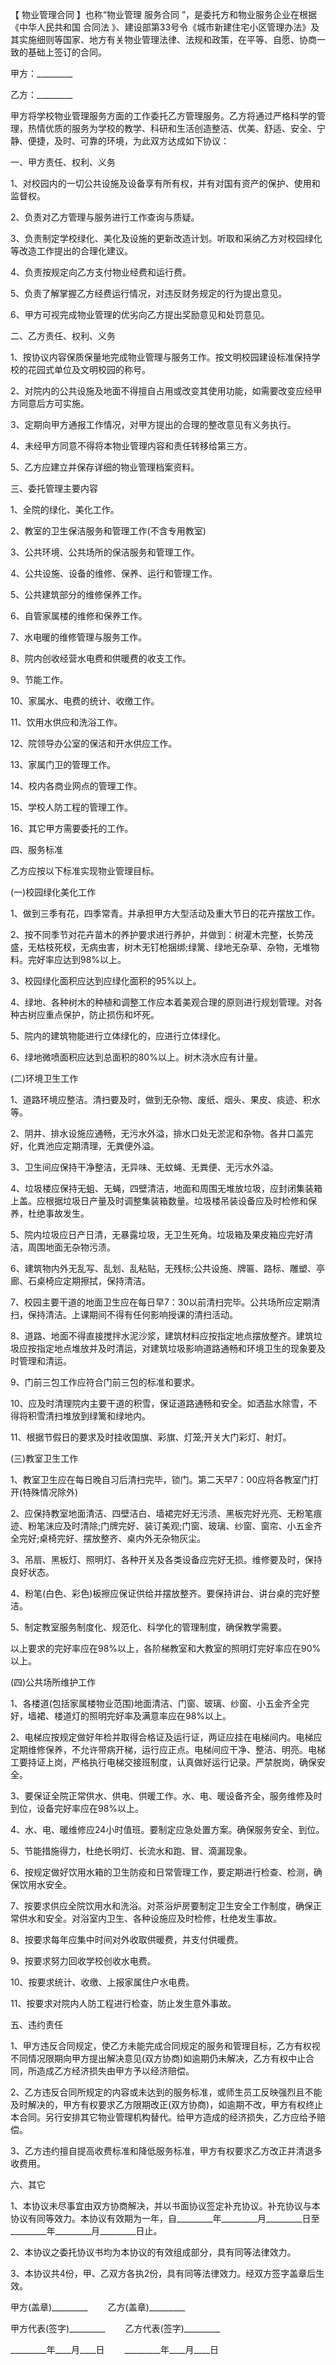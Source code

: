 
 


【
物业管理合同
】也称“物业管理
服务合同
”，是委托方和物业服务企业在根据《中华人民共和国
合同法
》、建设部第33号令《城市新建住宅小区管理办法》及其实施细则等国家、地方有关物业管理法律、法规和政策，在平等、自愿、协商一致的基础上签订的合同。


甲方：_________


乙方：_________


甲方将学校物业管理服务方面的工作委托乙方管理服务。乙方将通过严格科学的管理，热情优质的服务为学校的教学、科研和生活创造整洁、优美、舒适、安全、宁静、便捷，及时、可靠的环境，为此双方达成如下协议：


一、甲方责任、权利、义务


1、对校园内的一切公共设施及设备享有所有权，并有对国有资产的保护、使用和监督权。


2、负责对乙方管理与服务进行工作查询与质疑。


3、负责制定学校绿化、美化及设施的更新改造计划。听取和采纳乙方对校园绿化等改造工作提出的合理化建议。


4、负责按规定向乙方支付物业经费和运行费。


5、负责了解掌握乙方经费运行情况，对违反财务规定的行为提出意见。


6、甲方可视完成物业管理的优劣向乙方提出奖励意见和处罚意见。


二、乙方责任、权利、义务


1、按协议内容保质保量地完成物业管理与服务工作。按文明校园建设标准保持学校的花园式单位及文明校园的称号。


2、对院内的公共设施及地面不得擅自占用或改变其使用功能，如需要改变应经甲方同意后方可实施。


3、定期向甲方通报工作情况，对甲方提出的合理的整改意见有义务执行。


4、未经甲方同意不得将本物业管理内容和责任转移给第三方。


5、乙方应建立并保存详细的物业管理档案资料。


三、委托管理主要内容


1、全院的绿化、美化工作。


2、教室的卫生保洁服务和管理工作(不含专用教室)


3、公共环境、公共场所的保洁服务和管理工作。


4、公共设施、设备的维修、保养、运行和管理工作。


5、公共建筑部分的维修保养工作。


6、自管家属楼的维修和保养工作。


7、水电暖的维修管理与服务工作。


8、院内创收经营水电费和供暖费的收支工作。


9、节能工作。


10、家属水、电费的统计、收缴工作。


11、饮用水供应和洗浴工作。


12、院领导办公室的保洁和开水供应工作。


13、家属门卫的管理工作。


14、校内各商业网点的管理工作。


15、学校人防工程的管理工作。


16、其它甲方需要委托的工作。


四、服务标准


乙方应按以下标准实现物业管理目标。


(一)校园绿化美化工作


1、做到三季有花，四季常青。并承担甲方大型活动及重大节日的花卉摆放工作。


2、按不同季节对花卉苗木的养护要求进行养护，并做到：树灌木完整，长势茂盛，无枯枝死杈，无病虫害，树木无钉枪捆绑;绿篱、绿地无杂草、杂物，无堆物料。完好率应达到98%以上。


3、校园绿化面积应达到应绿化面积的95%以上。


4、绿地、各种树木的种植和调整工作应本着美观合理的原则进行规划管理。对各种古树应重点保护，防止损伤和坏死。


5、院内的建筑物能进行立体绿化的，应进行立体绿化。


6、绿地微喷面积应达到总面积的80%以上。树木浇水应有计量。


(二)环境卫生工作


1、道路环境应整洁。清扫要及时，做到无杂物、废纸、烟头、果皮、痰迹、积水等。


2、阴井、排水设施应通畅，无污水外溢，排水口处无淤泥和杂物。各井口盖完好，化粪池应定期清理，无粪便外溢。


3、卫生间应保持干净整洁，无异味、无蚊蝇、无粪便、无污水外溢。


4、垃圾楼应保持无蛆、无蝇，四壁清洁，地面和周围无堆放垃圾，应封闭集装箱上盖。应根据垃圾日产量及时调整集装箱数量。垃圾楼吊装设备应及时检修和保养，杜绝事故发生。


5、院内垃圾应日产日清，无暴露垃圾，无卫生死角。垃圾箱及果皮箱应完好清洁，周围地面无杂物污渍。


6、建筑物内外无乱写、乱划、乱粘贴，无残标;公共设施、牌匾、路标、雕塑、亭廊、石桌椅应定期擦拭，保持清洁。


7、校园主要干道的地面卫生应在每日早7：30以前清扫完毕。公共场所应定期清扫，保持清洁。上课期间不得有任何影响授课的清扫活动。


8、道路、地面不得直接搅拌水泥沙浆，建筑材料应按指定地点摆放整齐。建筑垃圾应按指定地点堆放并及时清运，对建筑垃圾影响道路通畅和环境卫生的现象要及时管理和清运。


9、门前三包工作应符合门前三包的标准和要求。


10、应及时清理院内主要干道的积雪，保证道路通畅和安全。如洒盐水除雪，不得将积雪清扫堆放到绿篱和绿地内。


11、根据节假日的要求及时挂收国旗、彩旗、灯笼;开关大门彩灯、射灯。


(三)教室卫生工作


1、教室卫生应在每日晚自习后清扫完毕，锁门。第二天早7：00应将各教室门打开(特殊情况除外)


2、应保持教室地面清洁、四壁洁白、墙裙完好无污渍、黑板完好光亮、无粉笔痕迹、粉笔沫应及时清除;门牌完好、装订美观;门窗、玻璃、纱窗、窗帘、小五金齐全完好;桌椅完好、摆放整齐、桌内外无杂物灰尘。


3、吊扇、黑板灯、照明灯、各种开关及各类设备应完好无损。维修要及时，保持良好状态。


4、粉笔(白色、彩色)板擦应保证供给并摆放整齐。要保持讲台、讲台桌的完好整洁。


5、制定教室服务制度化、规范化、科学化的管理制度，确保教学需要。


以上要求的完好率应在98%以上，各阶梯教室和大教室的照明灯完好率应在90%以上。


(四)公共场所维护工作


1、各楼道(包括家属楼物业范围)地面清洁、门窗、玻璃、纱窗、小五金齐全完好，墙裙、楼道灯的照明完好率及满意率应在98%以上。


2、电梯应按规定做好年检并取得合格证及运行证，两证应挂在电梯间内。电梯应定期维修保养，不允许带病开梯，运行应正点。电梯间应干净、整洁、明亮。电梯工要持证上岗，严格执行电梯交接班制度，认真做好运行记录。严禁脱岗，确保安全。


3、要保证全院正常供水、供电、供暖工作。水、电、暖设备齐全，服务维修及时到位，设备完好率应在98%以上。


4、水、电、暖维修应24小时值班。要制定应急处置方案。确保服务安全、到位。


5、节能措施得力，杜绝长明灯、长流水和跑、冒、滴漏现象。


6、按规定做好饮用水箱的卫生防疫和日常管理工作，要定期进行检查、检测，确保饮用水安全。


7、按要求供应全院饮用水和洗浴。对茶浴炉房要制定卫生安全工作制度，确保正常供水和安全。对浴室内卫生、各种设施应及时检修，杜绝发生事故。


8、按要求每年应集中时间对外收取供暖费，并支付供暖费。


9、按要求努力回收学校创收水电费。


10、按要求统计、收缴、上报家属住户水电费。


11、按要求对院内人防工程进行检查，防止发生意外事故。


五、违约责任


1、甲方违反合同规定，使乙方未能完成合同规定的服务和管理目标，乙方有权视不同情况限期向甲方提出解决意见(双方协商)如逾期仍未解决，乙方有权中止合同，所造成乙方经济损失由甲方予以经济赔偿。


2、乙方违反合同所规定的内容或未达到的服务标准，或师生员工反映强烈且不能及时解决的，甲方有权要求乙方限期改正(双方协商)，如逾期不改，甲方有权终止本合同。另行安排其它物业管理机构替代。给甲方造成的经济损失，乙方应给予赔偿。


3、乙方违约擅自提高收费标准和降低服务标准，甲方有权要求乙方改正并清退多收费用。


六、其它


1、本协议未尽事宜由双方协商解决，并以书面协议签定补充协议。补充协议与本协议有同等效力。本协议有效期为一年，自_________年_________月_________日至_________年_________月_________日止。


2、本协议之委托协议书均为本协议的有效组成部分，具有同等法律效力。


3、本协议共4份，甲、乙双方各执2份，具有同等法律效力。经双方签字盖章后生效。


甲方(盖章)_________ 　　乙方(盖章)_________


甲方代表(签字)_________ 　　乙方代表(签字)_________


_________年____月____日　　 _________年____月____日
 


 

 
 
 
 
 
  


  
 

  


  


  
 
 
 
 

